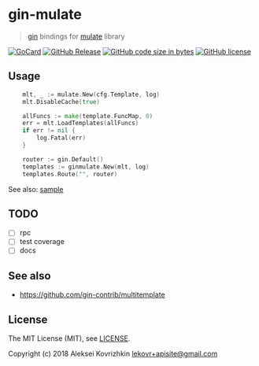 # gin-mulate
> [gin](https://github.com/gin-gonic/gin) bindings for [mulate](https://github.com/apisite/mulate) library

[![GoCard][gc1]][gc2]
 [![GitHub Release][gr1]][gr2]
 [![GitHub code size in bytes][sz]]()
 [![GitHub license][gl1]][gl2]

[gc1]: https://goreportcard.com/badge/apisite/gin-mulate
[gc2]: https://goreportcard.com/report/github.com/apisite/gin-mulate
[gr1]: https://img.shields.io/github/release/apisite/gin-mulate.svg
[gr2]: https://github.com/apisite/gin-mulate/releases
[sz]: https://img.shields.io/github/languages/code-size/apisite/gin-mulate.svg
[gl1]: https://img.shields.io/github/license/apisite/gin-mulate.svg
[gl2]: LICENSE


## Usage

```go
    mlt, _ := mulate.New(cfg.Template, log)
    mlt.DisableCache(true)

    allFuncs := make(template.FuncMap, 0)
    err = mlt.LoadTemplates(allFuncs)
    if err != nil {
        log.Fatal(err)
    }

    router := gin.Default()
    templates := ginmulate.New(mlt, log)
    templates.Route("", router)
```

See also: [sample](sample/)

## TODO

* [ ] rpc
* [ ] test coverage
* [ ] docs

## See also

* https://github.com/gin-contrib/multitemplate

## License

The MIT License (MIT), see [LICENSE](LICENSE).

Copyright (c) 2018 Aleksei Kovrizhkin <lekovr+apisite@gmail.com>

